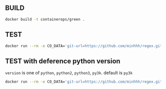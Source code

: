 ## BUILD

```bash
docker build -t containerops/green .
```

## TEST

```bash
docker run --rm -e CO_DATA='git-url=https://github.com/minhhh/regex.git entry-path=.' containerops/green
```

## TEST with deference python version

`version` is one of `python`, `python2`, `python3`, `py3k`.
default is `py3k`

```bash
docker run --rm -e CO_DATA='git-url=https://github.com/minhhh/regex.git entry-path=. version=python' containerops/green
```
